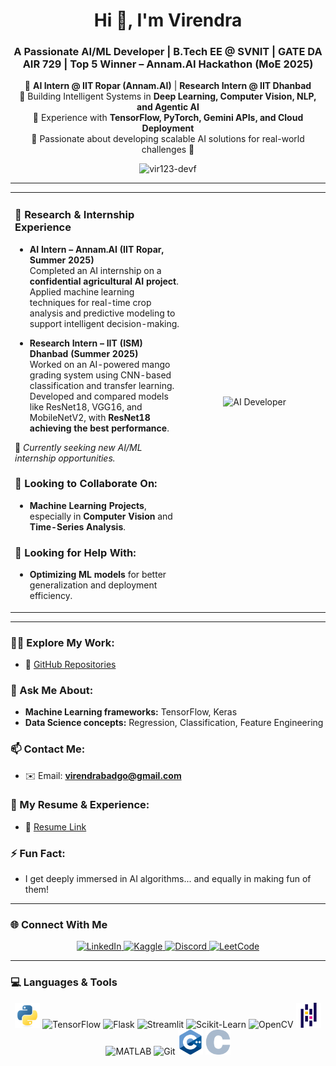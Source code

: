 <h1 align="center">Hi 👋, I'm Virendra</h1>
<h3 align="center">
A Passionate AI/ML Developer | B.Tech EE @ SVNIT | GATE DA AIR 729 | Top 5 Winner – Annam.AI Hackathon (MoE 2025)
</h3>
<p align="center">
🔹 <b>AI Intern @ IIT Ropar (Annam.AI)</b> | <b>Research Intern @ IIT Dhanbad</b> <br>
🔹 Building Intelligent Systems in <b>Deep Learning, Computer Vision, NLP, and Agentic AI</b> <br>
🔹 Experience with <b>TensorFlow, PyTorch, Gemini APIs, and Cloud Deployment</b> <br>
🔹 Passionate about developing scalable AI solutions for real-world challenges 🚀
</p>
<p align="center">
  <img src="https://komarev.com/ghpvc/?username=vir123-devf&label=Profile%20views&color=0e75b6&style=flat" alt="vir123-devf" />
</p>

---

<table>
<tr>
<td width="55%">

### 🔬 Research & Internship Experience  

- **AI Intern – Annam.AI (IIT Ropar, Summer 2025)**  
  Completed an AI internship on a **confidential agricultural AI project**.  
  Applied machine learning techniques for real-time crop analysis and predictive modeling to support intelligent decision-making.  

- **Research Intern – IIT (ISM) Dhanbad (Summer 2025)**  
  Worked on an AI-powered mango grading system using CNN-based classification and transfer learning.  
  Developed and compared models like ResNet18, VGG16, and MobileNetV2, with **ResNet18 achieving the best performance**.  

📌 *Currently seeking new AI/ML internship opportunities.*  


### 👯 Looking to Collaborate On:
- **Machine Learning Projects**, especially in **Computer Vision** and **Time-Series Analysis**.

### 🤝 Looking for Help With:
- **Optimizing ML models** for better generalization and deployment efficiency.

</td>
<td width="45%" align="center">
  <img src="https://media.giphy.com/media/qgQUggAC3Pfv687qPC/giphy.gif" width="350" alt="AI Developer" />
</td>
</tr>
</table>

---

### 👨‍💻 Explore My Work:
- 🔗 [GitHub Repositories](https://github.com/vir123-devf?tab=repositories)

### 💬 Ask Me About:
- **Machine Learning frameworks:** TensorFlow, Keras  
- **Data Science concepts:** Regression, Classification, Feature Engineering

### 📫 Contact Me:
- ✉️ Email: **virendrabadgo@gmail.com**

### 📄 My Resume & Experience:
- 📎 [Resume Link](https://drive.google.com/file/d/1O-uOB_6tsRlSfed0y9dOwjCk3BUcnDtj/view?usp=sharing)

### ⚡ Fun Fact:
- I get deeply immersed in AI algorithms... and equally in making fun of them!

---

### 🌐 Connect With Me

<p align="center">
  <a href="https://www.linkedin.com/in/virendra-badgotya-ml/" target="_blank">
    <img src="https://raw.githubusercontent.com/rahuldkjain/github-profile-readme-generator/master/src/images/icons/Social/linked-in-alt.svg" alt="LinkedIn" height="30" width="40" />
  </a>
  <a href="https://kaggle.com/virendrabadgotya" target="_blank">
    <img src="https://raw.githubusercontent.com/rahuldkjain/github-profile-readme-generator/master/src/images/icons/Social/kaggle.svg" alt="Kaggle" height="30" width="40" />
  </a>
  <a href="https://discord.gg/r8xVt4bn" target="_blank">
    <img src="https://raw.githubusercontent.com/rahuldkjain/github-profile-readme-generator/master/src/images/icons/Social/discord.svg" alt="Discord" height="30" width="40" />
  </a>
  <a href="https://leetcode.com/progress/" target="_blank">
    <img src="https://raw.githubusercontent.com/rahuldkjain/github-profile-readme-generator/master/src/images/icons/Social/leet-code.svg" alt="LeetCode" height="30" width="40" />
  </a>
</p>


---

### 💻 Languages & Tools

<p align="center">
  <img src="https://raw.githubusercontent.com/devicons/devicon/master/icons/python/python-original.svg" alt="Python" width="40" height="40" />
  <img src="https://www.vectorlogo.zone/logos/tensorflow/tensorflow-icon.svg" alt="TensorFlow" width="40" height="40" />
  <img src="https://cdn.worldvectorlogo.com/logos/flask.svg" alt="Flask" width="40" height="40" />
  <img src="https://streamlit.io/images/brand/streamlit-logo-primary-colormark-darktext.png" alt="Streamlit" width="80" height="40" />
  <img src="https://upload.wikimedia.org/wikipedia/commons/0/05/Scikit_learn_logo_small.svg" alt="Scikit-Learn" width="40" height="40" />
  <img src="https://www.vectorlogo.zone/logos/opencv/opencv-icon.svg" alt="OpenCV" width="40" height="40" />
  <img src="https://raw.githubusercontent.com/devicons/devicon/2ae2a900d2f041da66e950e4d48052658d850630/icons/pandas/pandas-original.svg" alt="Pandas" width="40" height="40" />
  <img src="https://upload.wikimedia.org/wikipedia/commons/2/21/Matlab_Logo.png" alt="MATLAB" width="40" height="40" />
  <img src="https://www.vectorlogo.zone/logos/git-scm/git-scm-icon.svg" alt="Git" width="40" height="40" />
  <img src="https://raw.githubusercontent.com/devicons/devicon/master/icons/cplusplus/cplusplus-original.svg" alt="C++" width="40" height="40" />
  <img src="https://raw.githubusercontent.com/devicons/devicon/master/icons/c/c-original.svg" alt="C" width="40" height="40" />
</p>





